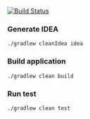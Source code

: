 [![Build Status](https://travis-ci.org/shmilycherish/TDD-Workshop.svg?branch=master)](https://travis-ci.org/shmilycherish/TDD-Workshop)

### Generate IDEA
```
./gradlew cleanIdea idea
```

### Build application
```
./gradlew clean build
```

### Run test
```
./gradlew clean test

